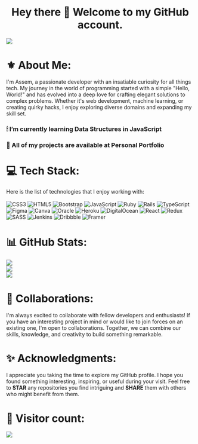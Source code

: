 <h1 align="center">Hey there 👋 Welcome to my GitHub account.</h1>

![](https://quotes-github-readme.vercel.app/api?type=horizontal&theme=gruvbox)

# ⚜ About Me:
I'm Assem, a passionate developer with an insatiable curiosity for all things tech. My journey in the world of programming started with a simple "Hello, World!" and has evolved into a deep love for crafting elegant solutions to complex problems. Whether it's web development, machine learning, or creating quirky hacks, I enjoy exploring diverse domains and expanding my skill set.

### 🕯 I’m currently learning **Data Structures in JavaScript**

### 📁 All of my projects are available at Personal Portfolio

# 💻 Tech Stack:
Here is the list of technologies that I enjoy working with:<br/><br/>
![CSS3](https://img.shields.io/badge/css3-%231572B6.svg?style=for-the-badge&logo=css3&logoColor=white) ![HTML5](https://img.shields.io/badge/html5-%23E34F26.svg?style=for-the-badge&logo=html5&logoColor=white) ![Bootstrap](https://img.shields.io/badge/bootstrap-%23563D7C.svg?style=for-the-badge&logo=bootstrap&logoColor=white) ![JavaScript](https://img.shields.io/badge/javascript-%23323330.svg?style=for-the-badge&logo=javascript&logoColor=%23F7DF1E) ![Ruby](https://img.shields.io/badge/ruby-%23CC342D.svg?style=for-the-badge&logo=ruby&logoColor=white) ![Rails](https://img.shields.io/badge/rails-%23CC0000.svg?style=for-the-badge&logo=ruby-on-rails&logoColor=white) ![TypeScript](https://img.shields.io/badge/typescript-%23007ACC.svg?style=for-the-badge&logo=typescript&logoColor=white) ![Figma](https://img.shields.io/badge/figma-%23F24E1E.svg?style=for-the-badge&logo=figma&logoColor=white) ![Canva](https://img.shields.io/badge/Canva-%2300C4CC.svg?style=for-the-badge&logo=Canva&logoColor=white) ![Oracle](https://img.shields.io/badge/Oracle-F80000?style=for-the-badge&logo=oracle&logoColor=white) ![Heroku](https://img.shields.io/badge/heroku-%23430098.svg?style=for-the-badge&logo=heroku&logoColor=white) ![DigitalOcean](https://img.shields.io/badge/DigitalOcean-%230167ff.svg?style=for-the-badge&logo=digitalOcean&logoColor=white) ![React](https://img.shields.io/badge/react-%2320232a.svg?style=for-the-badge&logo=react&logoColor=%2361DAFB) ![Redux](https://img.shields.io/badge/redux-%23593d88.svg?style=for-the-badge&logo=redux&logoColor=white) ![SASS](https://img.shields.io/badge/SASS-hotpink.svg?style=for-the-badge&logo=SASS&logoColor=white) ![Jenkins](https://img.shields.io/badge/jenkins-%232C5263.svg?style=for-the-badge&logo=jenkins&logoColor=white) ![Dribbble](https://img.shields.io/badge/Dribbble-EA4C89?style=for-the-badge&logo=dribbble&logoColor=white) ![Framer](https://img.shields.io/badge/Framer-black?style=for-the-badge&logo=framer&logoColor=blue)

# 📊 GitHub Stats:
![](https://github-readme-stats.vercel.app/api?username=zhorabay&theme=vue-dark&hide_border=true&include_all_commits=true&count_private=false)<br/>
![](https://github-readme-streak-stats.herokuapp.com/?user=zhorabay&theme=vue-dark&hide_border=true)<br/>
![](https://github-readme-stats.vercel.app/api/top-langs/?username=zhorabay&theme=vue-dark&hide_border=true&include_all_commits=true&count_private=false&layout=compact)


# 🤝 Collaborations:
I'm always excited to collaborate with fellow developers and enthusiasts! If you have an interesting project in mind or would like to join forces on an existing one, I'm open to collaborations. Together, we can combine our skills, knowledge, and creativity to build something remarkable.

# ✨ Acknowledgments:
I appreciate you taking the time to explore my GitHub profile. I hope you found something interesting, inspiring, or useful during your visit. Feel free to **STAR** any repositories you find intriguing and **SHARE** them with others who might benefit from them.


# 💫 Visitor count:
[![](https://visitcount.itsvg.in/api?id=zhorabay&icon=6&color=5)](https://visitcount.itsvg.in)
